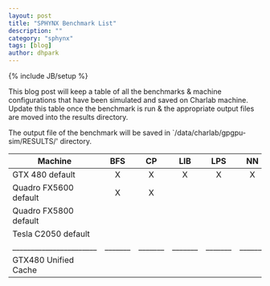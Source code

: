 ```yaml
---
layout: post
title: "SPHYNX Benchmark List"
description: ""
category: "sphynx"
tags: [blog]
author: dhpark
---
```

{% include JB/setup %}

This blog post will keep a table of all the benchmarks & machine configurations that have been simulated and saved on Charlab machine. Update this table once the benchmark is run & the appropriate output files are moved into the results directory.

The output file of the benchmark will be saved in `/data/charlab/gpgpu-sim/RESULTS/' directory.

| Machine                | BFS   |   CP  |  LIB  |  LPS  |   NN  |  NQU  |  RAY  |  STO  |
| ---------------------- | :---: | :---: | :---: | :---: | :---: | :---: | :---: | :---: |
| GTX 480 default        |  X    |   X   |   X   |   X   |   X   |   X   |   X   |   X   |
| Quadro FX5600 default  |  X    |   X   |       |       |       |       |       |       |
| Quadro FX5800 default  |       |       |       |       |       |       |       |       |
| Tesla C2050 default    |       |       |       |       |       |       |       |       |
| _______________________|_______|_______|_______|_______|_______|_______|_______|_______|
| GTX480 Unified Cache   |       |       |       |       |       |       |       |       |
 











